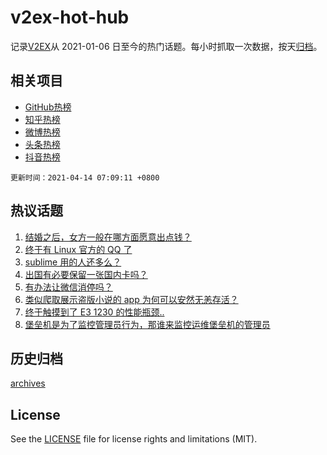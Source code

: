 # v2ex-hot-hub

 记录[V2EX](https://www.v2ex.com/)从 2021-01-06 日至今的热门话题。每小时抓取一次数据，按天[归档](archives)。
 
 ## 相关项目

- [GitHub热榜](https://github.com/snaildev/github-hot-hub)
- [知乎热榜](https://github.com/snaildev/zhihu-hot-hub)
- [微博热榜](https://github.com/snaildev/weibo-hot-hub)
- [头条热榜](https://github.com/snaildev/toutiao-hot-hub)
- [抖音热榜](https://github.com/snaildev/douyin-hot-hub)


 `更新时间：2021-04-14 07:09:11 +0800`

## 热议话题

1. [结婚之后，女方一般在哪方面愿意出点钱？](https://www.v2ex.com/t/770300)
1. [终于有 Linux 官方的 QQ 了](https://www.v2ex.com/t/770249)
1. [sublime 用的人还多么？](https://www.v2ex.com/t/770310)
1. [出国有必要保留一张国内卡吗？](https://www.v2ex.com/t/770241)
1. [有办法让微信消停吗？](https://www.v2ex.com/t/770239)
1. [类似爬取展示盗版小说的 app 为何可以安然无恙存活？](https://www.v2ex.com/t/770278)
1. [终于触摸到了 E3 1230 的性能瓶颈..](https://www.v2ex.com/t/770272)
1. [堡垒机是为了监控管理员行为，那谁来监控运维堡垒机的管理员](https://www.v2ex.com/t/770369)

## 历史归档

[archives](archives)

## License

See the [LICENSE](LICENSE) file for license rights and limitations (MIT).

